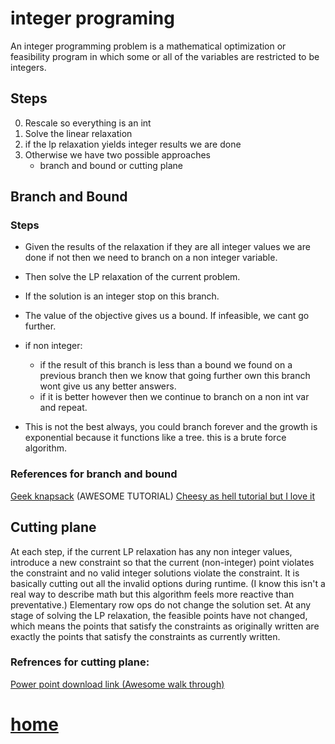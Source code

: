 # integer programing
An integer programming problem is a mathematical optimization or feasibility program in which some or all of the variables are restricted to be integers.
## Steps
0. Rescale so everything is an int
1. Solve the linear relaxation
2. if the lp relaxation yields integer results we are done
3. Otherwise we have two possible approaches
   - branch and bound or cutting plane

## Branch and Bound

### Steps
- Given the results of the relaxation if they are all integer values we are done if not
then we need to branch on a non integer variable.
- Then solve the LP relaxation of the current problem.
- If the solution is an integer stop on this branch.
- The value of the objective gives us a bound. If infeasible, we cant go further.
- if non integer:
  - if the result of this branch is less than a bound we found on a previous branch then we know that going further own this branch wont give us any better answers.
  - if it is better however then we continue to branch on a non int var and repeat.

- This is not the best always, you could branch forever and the growth is exponential because it functions like a tree. this is a brute force algorithm.

### References for branch and bound
[Geek knapsack](https://www.geeksforgeeks.org/0-1-knapsack-using-branch-and-bound/) (AWESOME TUTORIAL)
[Cheesy as hell tutorial but I love it](https://ocw.mit.edu/courses/sloan-school-of-management/15-053-optimization-methods-in-management-science-spring-2013/tutorials/MIT15_053S13_tut10.pdf)

## Cutting plane
At each step, if the current LP relaxation has any non integer values, introduce a new constraint so that the current (non-integer) point violates the constraint and no valid integer solutions violate the constraint. It is basically cutting out all the invalid options during runtime. (I know this isn't a real way to describe math but this algorithm feels more reactive than preventative.)
Elementary row ops do not change the solution set. At any stage of solving the LP relaxation, the feasible points have not changed, which means the points that satisfy the constraints as originally written are exactly the points that satisfy the constraints as currently written.


### Refrences for cutting plane:
[Power point download link (Awesome walk through)](http://cgm.cs.mcgill.ca/~avis/courses/567/notes/cutplane_ex.ppt)

# [home](https://github.com/AllisonBolen/LinearAlgebra/tree/bolen)
